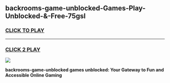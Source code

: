 
## backrooms-game-unblocked-Games-Play-Unblocked-&-Free-75gsl
<h3>
<a href="https://premium76.site?title=backrooms-game-unblocked&ref=24A">CLICK TO PLAY</a></h3>
<hr>

<h3>
<a href="https://premium76.site?title=backrooms-game-unblocked&ref=24A">CLICK 2 PLAY</a>
  
</h3>

<a href="https://premium76.site?title=backrooms-game-unblocked&ref=24A"><img src="https://clearcache.store/games.png"></a>


**backrooms-game-unblocked games unblocked: Your Gateway to Fun and Accessible Online Gaming**
